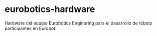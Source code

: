 # eurobotics-hardware
Hardware del equipo Eurobotics Enginering para el desarrollo de robots participantes en Eurobot.
